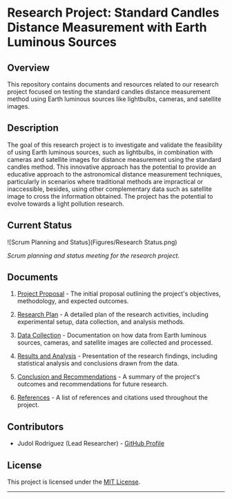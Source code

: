 # Research Project: Standard Candles Distance Measurement with Earth Luminous Sources

## Overview

This repository contains documents and resources related to our research project focused on testing the standard candles distance measurement method using Earth luminous sources like lightbulbs, cameras, and satellite images.

## Description

The goal of this research project is to investigate and validate the feasibility of using Earth luminous sources, such as lightbulbs, in combination with cameras and satellite images for distance measurement using the standard candles method. This innovative approach has the potential to provide an educative approach to the astronomical distance measurement techniques, particularly in scenarios where traditional methods are impractical or inaccessible, besides, using other complementary data such as satellite image to cross the information obtained. The project has the potential to evolve towards a light pollution research.

## Current Status

![Scrum Planning and Status](Figures/Research Status.png)

*Scrum planning and status meeting for the research project.*

## Documents

1. [Project Proposal](docs/project-proposal.pdf) - The initial proposal outlining the project's objectives, methodology, and expected outcomes.

2. [Research Plan](docs/research-plan.pdf) - A detailed plan of the research activities, including experimental setup, data collection, and analysis methods.

3. [Data Collection](docs/data-collection.md) - Documentation on how data from Earth luminous sources, cameras, and satellite images are collected and processed.

4. [Results and Analysis](docs/results-analysis.pdf) - Presentation of the research findings, including statistical analysis and conclusions drawn from the data.

5. [Conclusion and Recommendations](docs/conclusion-recommendations.md) - A summary of the project's outcomes and recommendations for future research.

6. [References](docs/references.md) - A list of references and citations used throughout the project.

## Contributors

- Judol Rodríguez (Lead Researcher) - [GitHub Profile](https://github.com/juarodriguezfr)

## License

This project is licensed under the [MIT License](LICENSE.md).

---
